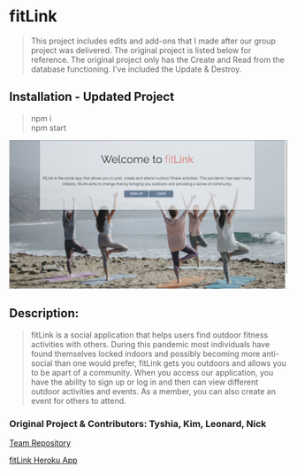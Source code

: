 # fitLink
> This project includes edits and add-ons that I made after our group project was delivered. The original project is listed below for reference. The original project only has the Create and Read from the database functioning. I've included the Update & Destroy.

## Installation - Updated Project
> npm i <br>
> npm start

![fitLink](public/images/fitLinkWelcome.png)

## Description:
> fitLink is a social application that helps users find outdoor fitness activities with others. During this pandemic most individuals have found themselves locked indoors and possibly becoming more anti-social than one would prefer, fitLink gets you outdoors and allows you to be apart of a community. When you access our application, you have the ability to sign up or log in and then can view different outdoor activities and events. As a member, you can also create an event for others to attend.



### Original Project & Contributors: Tyshia, Kim, Leonard, Nick
[Team Repository](https://github.com/kmarzi/fit-link)

[fitLink Heroku App](https://fit-link.herokuapp.com/)
